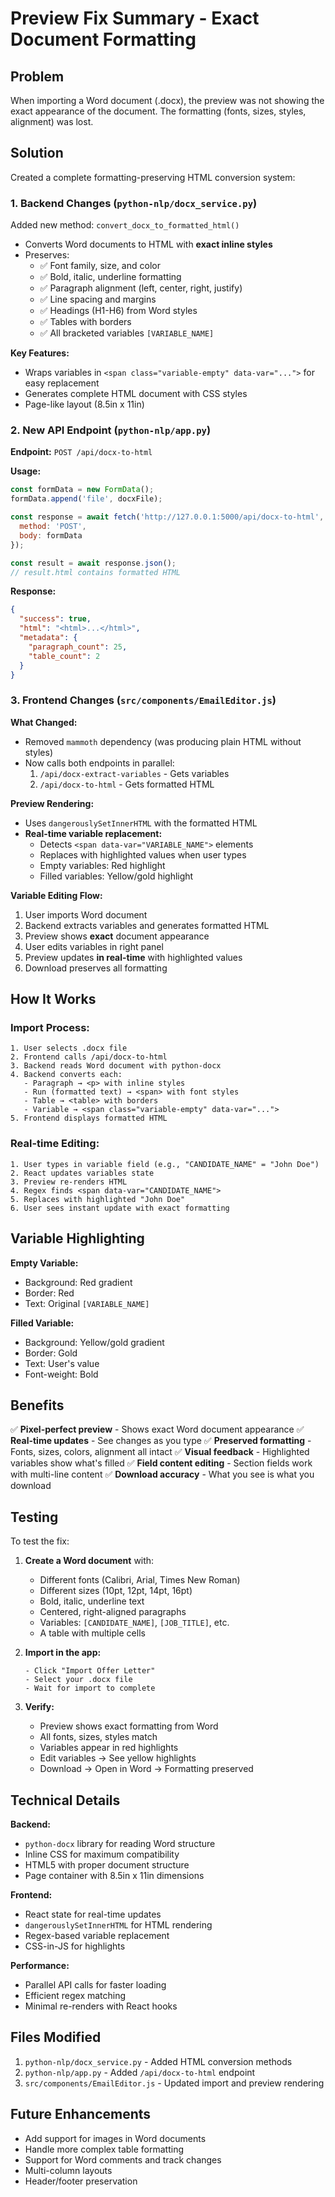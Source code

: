# Preview Fix Summary - Exact Document Formatting

## Problem
When importing a Word document (.docx), the preview was not showing the exact appearance of the document. The formatting (fonts, sizes, styles, alignment) was lost.

## Solution
Created a complete formatting-preserving HTML conversion system:

### 1. **Backend Changes** (`python-nlp/docx_service.py`)

Added new method: `convert_docx_to_formatted_html()`
- Converts Word documents to HTML with **exact inline styles**
- Preserves:
  - ✅ Font family, size, and color
  - ✅ Bold, italic, underline formatting
  - ✅ Paragraph alignment (left, center, right, justify)
  - ✅ Line spacing and margins
  - ✅ Headings (H1-H6) from Word styles
  - ✅ Tables with borders
  - ✅ All bracketed variables `[VARIABLE_NAME]`

**Key Features:**
- Wraps variables in `<span class="variable-empty" data-var="...">` for easy replacement
- Generates complete HTML document with CSS styles
- Page-like layout (8.5in x 11in)

### 2. **New API Endpoint** (`python-nlp/app.py`)

**Endpoint:** `POST /api/docx-to-html`

**Usage:**
```javascript
const formData = new FormData();
formData.append('file', docxFile);

const response = await fetch('http://127.0.0.1:5000/api/docx-to-html', {
  method: 'POST',
  body: formData
});

const result = await response.json();
// result.html contains formatted HTML
```

**Response:**
```json
{
  "success": true,
  "html": "<html>...</html>",
  "metadata": {
    "paragraph_count": 25,
    "table_count": 2
  }
}
```

### 3. **Frontend Changes** (`src/components/EmailEditor.js`)

**What Changed:**
- Removed `mammoth` dependency (was producing plain HTML without styles)
- Now calls both endpoints in parallel:
  1. `/api/docx-extract-variables` - Gets variables
  2. `/api/docx-to-html` - Gets formatted HTML

**Preview Rendering:**
- Uses `dangerouslySetInnerHTML` with the formatted HTML
- **Real-time variable replacement:**
  - Detects `<span data-var="VARIABLE_NAME">` elements
  - Replaces with highlighted values when user types
  - Empty variables: Red highlight
  - Filled variables: Yellow/gold highlight

**Variable Editing Flow:**
1. User imports Word document
2. Backend extracts variables and generates formatted HTML
3. Preview shows **exact** document appearance
4. User edits variables in right panel
5. Preview updates **in real-time** with highlighted values
6. Download preserves all formatting

## How It Works

### Import Process:
```
1. User selects .docx file
2. Frontend calls /api/docx-to-html
3. Backend reads Word document with python-docx
4. Backend converts each:
   - Paragraph → <p> with inline styles
   - Run (formatted text) → <span> with font styles
   - Table → <table> with borders
   - Variable → <span class="variable-empty" data-var="...">
5. Frontend displays formatted HTML
```

### Real-time Editing:
```
1. User types in variable field (e.g., "CANDIDATE_NAME" = "John Doe")
2. React updates variables state
3. Preview re-renders HTML
4. Regex finds <span data-var="CANDIDATE_NAME">
5. Replaces with highlighted "John Doe"
6. User sees instant update with exact formatting
```

## Variable Highlighting

**Empty Variable:**
- Background: Red gradient
- Border: Red
- Text: Original `[VARIABLE_NAME]`

**Filled Variable:**
- Background: Yellow/gold gradient
- Border: Gold
- Text: User's value
- Font-weight: Bold

## Benefits

✅ **Pixel-perfect preview** - Shows exact Word document appearance
✅ **Real-time updates** - See changes as you type
✅ **Preserved formatting** - Fonts, sizes, colors, alignment all intact
✅ **Visual feedback** - Highlighted variables show what's filled
✅ **Field content editing** - Section fields work with multi-line content
✅ **Download accuracy** - What you see is what you download

## Testing

To test the fix:

1. **Create a Word document** with:
   - Different fonts (Calibri, Arial, Times New Roman)
   - Different sizes (10pt, 12pt, 14pt, 16pt)
   - Bold, italic, underline text
   - Centered, right-aligned paragraphs
   - Variables: `[CANDIDATE_NAME]`, `[JOB_TITLE]`, etc.
   - A table with multiple cells

2. **Import in the app:**
   ```
   - Click "Import Offer Letter"
   - Select your .docx file
   - Wait for import to complete
   ```

3. **Verify:**
   - Preview shows exact formatting from Word
   - All fonts, sizes, styles match
   - Variables appear in red highlights
   - Edit variables → See yellow highlights
   - Download → Open in Word → Formatting preserved

## Technical Details

**Backend:**
- `python-docx` library for reading Word structure
- Inline CSS for maximum compatibility
- HTML5 with proper document structure
- Page container with 8.5in x 11in dimensions

**Frontend:**
- React state for real-time updates
- `dangerouslySetInnerHTML` for HTML rendering
- Regex-based variable replacement
- CSS-in-JS for highlights

**Performance:**
- Parallel API calls for faster loading
- Efficient regex matching
- Minimal re-renders with React hooks

## Files Modified

1. `python-nlp/docx_service.py` - Added HTML conversion methods
2. `python-nlp/app.py` - Added `/api/docx-to-html` endpoint
3. `src/components/EmailEditor.js` - Updated import and preview rendering

## Future Enhancements

- Add support for images in Word documents
- Handle more complex table formatting
- Support for Word comments and track changes
- Multi-column layouts
- Header/footer preservation

